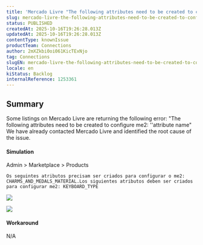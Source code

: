 ```yaml
---
title: 'Mercado Livre "The following attributes need to be created to configure me2: attribute name."'
slug: mercado-livre-the-following-attributes-need-to-be-created-to-configure-me2-attribute-name
status: PUBLISHED
createdAt: 2025-10-16T19:26:28.013Z
updatedAt: 2025-10-16T19:26:28.013Z
contentType: knownIssue
productTeam: Connections
author: 2mXZkbi0oi061KicTExNjo
tag: Connections
slugEN: mercado-livre-the-following-attributes-need-to-be-created-to-configure-me2-attribute-name
locale: en
kiStatus: Backlog
internalReference: 1253361
---
```


## Summary


Some listings on Mercado Livre are returning the following error: "The following attributes need to be created to configure me2: ''attribute name"
We have already contacted Mercado Livre and identified the root cause of the issue.


#### Simulation



Admin > Marketplace > Products

    Os seguintes atributos precisam ser criados para configurar o me2: CHARMS_AND_MEDALS_MATERIAL.Los siguientes atributos deben ser criados para configurar me2: KEYBOARD_TYPE


 ![](https://vtexhelp.zendesk.com/attachments/token/3E9OM6bkGAbmCH6mX5U9f0SOm/?name=image.png)

 ![](https://vtexhelp.zendesk.com/attachments/token/n6Jmp5fJYCGf5Dfr1H6cAamNF/?name=image.png)


#### Workaround


N/A



